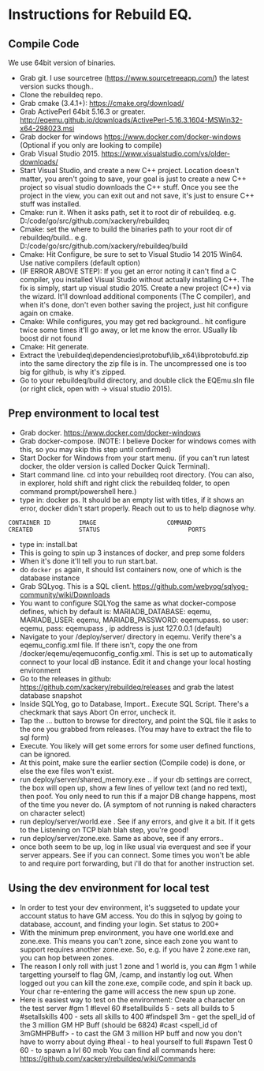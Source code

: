 # Instructions for Rebuild EQ.

## Compile Code
We use 64bit version of binaries.

* Grab git. I use sourcetree (https://www.sourcetreeapp.com/) the latest version sucks though.. 
* Clone the rebuildeq repo. 
* Grab cmake (3.4.1+): https://cmake.org/download/
* Grab ActivePerl 64bit 5.16.3 or greater. http://eqemu.github.io/downloads/ActivePerl-5.16.3.1604-MSWin32-x64-298023.msi
* Grab docker for windows https://www.docker.com/docker-windows (Optional if you only are looking to compile)
* Grab Visual Studio 2015. https://www.visualstudio.com/vs/older-downloads/
* Start Visual Studio, and create a new C++ project. Location doesn't matter, you aren't going to save, your goal is just to create a new C++ project so visual studio downloads the C++ stuff. Once you see the project in the view, you can exit out and not save, it's just to ensure C++ stuff was installed.
* Cmake: run it. When it asks path, set it to root dir of rebuildeq. e.g. D:/code/go/src/github.com/xackery/rebuildeq
* Cmake: set the where to build the binaries path to your root dir of rebuildeq/build.. e.g. D:/code/go/src/github.com/xackery/rebuildeq/build
* Cmake: Hit Configure, be sure to set to Visual Studio 14 2015 Win64. Use native compilers (default option)
* (IF ERROR ABOVE STEP): If you get an error noting it can't find a C compiler, you installed Visual Studio without actually installing C++. The fix is simply, start up visual studio 2015. Create a new project (C++) via the wizard. It'll download additional components (The C compiler), and when it's done, don't even bother saving the project, just hit configure again on cmake.
* Cmake: While configures, you may get red background.. hit configure twice some times it'll go away, or let me know the error. USually lib boost dir not found
* Cmake: Hit generate.
* Extract the \rebuildeq\dependencies\protobuf\lib_x64\libprotobufd.zip into the same directory the zip file is in. The uncompressed one is too big for github, is why it's zipped.
* Go to your rebuildeq/build directory, and double click the EQEmu.sln file (or right click, open with -> visual studio 2015).

## Prep environment to local test

* Grab docker. https://www.docker.com/docker-windows
* Grab docker-compose. (NOTE: I believe Docker for windows comes with this, so you may skip this step until confirmed)
* Start Docker for Windows from your start menu. (if you can't run latest docker, the older version is called Docker Quick Terminal).
* Start command line. cd into your rebuildeq root directory. (You can also, in explorer, hold shift and right click the rebuildeq folder, to open command prompt/powershell here.)
* type in: docker ps. It should be an empty list with titles, if it shows an error, docker didn't start properly. Reach out to us to help diagnose why.
```
CONTAINER ID        IMAGE                    COMMAND                  CREATED             STATUS                         PORTS                  
```
* type in: install.bat
* This is going to spin up 3 instances of docker, and prep some folders
* When it's done it'll tell you to run start.bat.
* do `docker ps` again, it should list containers now, one of which is the database instance
* Grab SQLyog. This is a SQL client. https://github.com/webyog/sqlyog-community/wiki/Downloads
* You want to configure SQLYog the same as what docker-compose defines, which by default is: MARIADB_DATABASE: eqemu, MARIADB_USER: eqemu, MARIADB_PASSWORD: eqemupass. so user: eqemu, pass: eqemupass , ip address is just 127.0.0.1 (default)
* Navigate to your /deploy/server/ directory in eqemu. Verify there's a eqemu_config.xml file. If there isn't, copy the one from /docker/eqemu/eqemuconfig_config.xml. This is set up to automatically connect to your local dB instance. Edit it and change your local hosting environment
* Go to the releases in github: https://github.com/xackery/rebuildeq/releases  and grab the latest database snapshot
* Inside SQLYog, go to Database, Import.. Execute SQL Script. There's a checkmark that says Abort On error, uncheck it.
* Tap the ... button to browse for directory, and point the SQL file it asks to the one you grabbed from releases. (You may have to extract the file to sql form)
* Execute. You likely will get some errors for some user defined functions, can be ignored.
* At this point, make sure the earlier section (Compile code) is done, or else the exe files won't exist.
* run deploy/server/shared_memory.exe .. if your db settings are correct, the box will open up, show a few lines of yellow text (and no red text), then poof. You only need to run this if a major DB change happens, most of the time you never do. (A symptom of not running is naked characters on character select)
* run deploy/server/world.exe . See if any errors, and give it a bit. If it gets to the Listening on TCP blah blah step, you're good!
* run deploy/server/zone.exe. Same as above, see if any errors..
* once both seem to be up, log in like usual via everquest and see if your server appears. See if you can connect. Some times you won't be able to and require port forwarding, but i'll do that for another instruction set.

## Using the dev environment for local test

* In order to test your dev environment, it's suggseted to update your account status to have GM access. You do this in sqlyog by going to database, account, and finding your login. Set status to 200+
* With the minimum prep environment, you have one world.exe and zone.exe. This means you can't zone, since each zone you want to support requires another zone.exe. So, e.g. if you have 2 zone.exe ran, you can hop between zones.
* The reason I only roll with just 1 zone and 1 world is, you can #gm 1 while targetting yourself to flag GM, /camp, and instantly log out. When logged out you can kill the zone.exe, compile code, and spin it back up. Your char re-entering the game will access the new spun up zone.
* Here is easiest way to test on the environment:
    Create a character on the test server
    #gm 1
    #level 60
    #setallbuilds 5 - sets all builds to 5
    #setallskills 400 - sets all skills to 400
    #findspell 3m - get the spell_id of the 3 million GM HP Buff (should be 6824)
    #cast <spell_id of 3mGMHPBuff> - to cast the GM 3 million HP buff and now you don't have to worry about dying
    #heal - to heal yourself to full
    #spawn Test 0 60 - to spawn a lvl 60 mob
    You can find all commands here: https://github.com/xackery/rebuildeq/wiki/Commands
